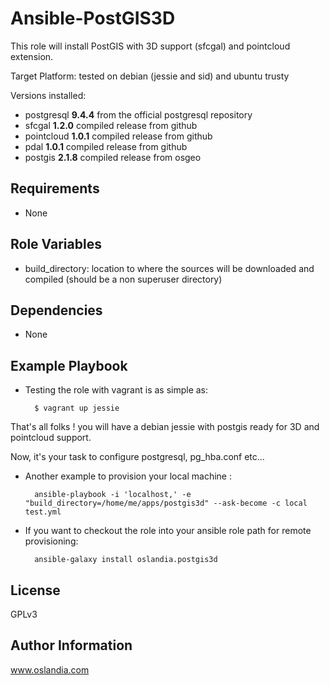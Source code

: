 Ansible-PostGIS3D
=================

This role will install PostGIS with 3D support (sfcgal) and
pointcloud extension.

Target Platform: tested on debian (jessie and sid) and ubuntu trusty

Versions installed:

- postgresql **9.4.4** from the official postgresql repository
- sfcgal **1.2.0** compiled release from github
- pointcloud **1.0.1** compiled release from github
- pdal **1.0.1** compiled release from github
- postgis **2.1.8** compiled release from osgeo

Requirements
------------

- None

Role Variables
--------------

- build_directory: location to where the sources will be downloaded and compiled
(should be a non superuser directory)

Dependencies
------------

- None

Example Playbook
----------------

* Testing the role with vagrant is as simple as:

        $ vagrant up jessie

That's all folks ! you will have a debian jessie with postgis ready for 3D and pointcloud support.

Now, it's your task to configure postgresql, pg_hba.conf etc...

* Another example to provision your local machine :

        ansible-playbook -i 'localhost,' -e "build_directory=/home/me/apps/postgis3d" --ask-become -c local test.yml

* If you want to checkout the role into your ansible role path for remote provisioning:

        ansible-galaxy install oslandia.postgis3d

License
-------

GPLv3

Author Information
------------------

www.oslandia.com
